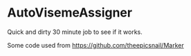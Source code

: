# AutoVisemeAssigner
Quick and dirty 30 minute job to see if it works.

Some code used from https://github.com/theepicsnail/Marker